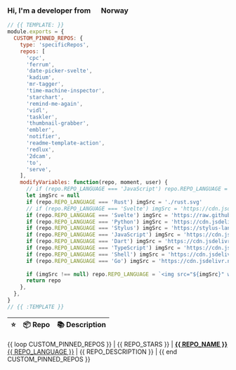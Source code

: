 ### Hi, I'm a developer from <img src="https://hatscripts.github.io/circle-flags/flags/no.svg" width="16" /> Norway

<!--<p>
  <img alt="Vue" src="https://img.shields.io/badge/-Vue-63B587?style=flat-square&logo=vue.js&logoColor=white" />
  <img alt="HTML" src="https://img.shields.io/badge/-HTML-E34F26?style=flat-square&logo=html5&logoColor=white" />
  <img alt="Pug" src="https://img.shields.io/badge/-Pug-9F6758?style=flat-square&logo=html5&logoColor=white" />
  <img alt="CSS" src="https://img.shields.io/badge/-CSS3-448AC0?style=flat-square&logo=css3&logoColor=white" />
  <img alt="Sass" src="https://img.shields.io/badge/-Sass-CC6699?style=flat-square&logo=sass&logoColor=white" />
  <img alt="javaScript" src="https://img.shields.io/badge/-JavaScript-DABD4D?style=flat-square&logo=html5&logoColor=white" />
  <img alt="Netlify" src="https://img.shields.io/badge/-Netlify-5EA7BA?style=flat-square&logo=netlify&logoColor=white" />
  <img alt="Node.js" src="https://img.shields.io/badge/-Nodejs-43853d?style=flat-square&logo=Node.js&logoColor=white" />
  <img alt="Python" src="https://img.shields.io/badge/-Python-4F7CAA?style=flat-square&logo=python&logoColor=white" />
  <img alt="Rust" src="https://img.shields.io/badge/-Rust-000000?style=flat-square&logo=rust&logoColor=white" />
  <img alt="Docker" src="https://img.shields.io/badge/-Docker-46a2f1?style=flat-square&logo=docker&logoColor=white" />
  <img alt="MongoDB" src="https://img.shields.io/badge/-MongoDB-13aa52?style=flat-square&logo=mongodb&logoColor=white" />
  <img alt="Flutter" src="https://img.shields.io/badge/-Flutter-3E89F5?style=flat-square&logo=flutter&logoColor=white" />
  <img alt="git" src="https://img.shields.io/badge/-Git-F05032?style=flat-square&logo=git&logoColor=white" />
  <img alt="VSCode" src="https://img.shields.io/badge/-VSCode-3277B4?style=flat-square&logo=visual-studio-code&logoColor=white" />
  <img alt="Brave browser" src="https://img.shields.io/badge/-Brave_Browser-FB542B?style=flat-square&logo=brave&logoColor=white" />
  <img alt="User since 2015-03-04" src="https://img.shields.io/badge/Joined-2015--03--04-2eb872?style=flat-square&logo=github&logoColor=white&labelColor=2f3438" />
  <img src="https://gpvc.arturio.dev/probablykasper" />
</p>-->

```js
// {{ TEMPLATE: }}
module.exports = {
  CUSTOM_PINNED_REPOS: {
    type: 'specificRepos',
    repos: [
      'cpc',
      'ferrum',
      'date-picker-svelte',
      'kadium',
      'mr-tagger',
      'time-machine-inspector',
      'starchart',
      'remind-me-again',
      'vidl',
      'taskler',
      'thumbnail-grabber',
      'embler',
      'notifier',
      'readme-template-action',
      'redlux',
      '2dcam',
      'to',
      'serve',
    ],
    modifyVariables: function(repo, moment, user) {
      // if (repo.REPO_LANGUAGE === 'JavaScript') repo.REPO_LANGUAGE = 'JS'
      let imgSrc = null
      if (repo.REPO_LANGUAGE === 'Rust') imgSrc = './rust.svg'
      // if (repo.REPO_LANGUAGE === 'Svelte') imgSrc = 'https://cdn.jsdelivr.net/gh/devicons/devicon/icons/svelte/svelte-original.svg'
      if (repo.REPO_LANGUAGE === 'Svelte') imgSrc = 'https://raw.githubusercontent.com/devicons/devicon/e9bd76ead0b7ea6dde1b108d902868bd90195aa9/icons/svelte/svelte-original.svg'
      if (repo.REPO_LANGUAGE === 'Python') imgSrc = 'https://cdn.jsdelivr.net/gh/devicons/devicon/icons/python/python-original.svg'
      if (repo.REPO_LANGUAGE === 'Stylus') imgSrc = 'https://stylus-lang.com/logo.svg'
      if (repo.REPO_LANGUAGE === 'JavaScript') imgSrc = 'https://cdn.jsdelivr.net/gh/devicons/devicon/icons/javascript/javascript-original.svg'
      if (repo.REPO_LANGUAGE === 'Dart') imgSrc = 'https://cdn.jsdelivr.net/gh/devicons/devicon/icons/dart/dart-original.svg'
      if (repo.REPO_LANGUAGE === 'TypeScript') imgSrc = 'https://cdn.jsdelivr.net/gh/devicons/devicon/icons/typescript/typescript-original.svg'
      if (repo.REPO_LANGUAGE === 'Shell') imgSrc = 'https://cdn.jsdelivr.net/gh/devicons/devicon/icons/bash/bash-original.svg'
      if (repo.REPO_LANGUAGE === 'Go') imgSrc = 'https://cdn.jsdelivr.net/gh/devicons/devicon/icons/go/go-original-wordmark.svg'
      
      if (imgSrc !== null) repo.REPO_LANGUAGE = `<img src="${imgSrc}" width="14" height="14" />`
      return repo
    },
  },
}
// {{ :TEMPLATE }}
```

| ⭐️ | 📦 Repo       | 📚 Description |
| -- | ------------ | -------------- |
{{ loop CUSTOM_PINNED_REPOS }}
| {{ REPO_STARS }} | <a href="{{ REPO_URL }}"><b>{{ REPO_NAME }}</b> {{ REPO_LANGUAGE }}</a> | {{ REPO_DESCRIPTION }} |
{{ end CUSTOM_PINNED_REPOS }}
